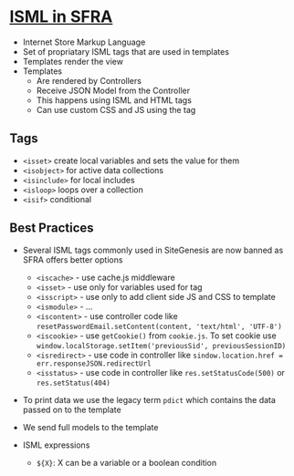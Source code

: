 # [ISML in SFRA](https://developer.salesforce.com/docs/commerce/b2c-commerce/guide/b2c-isml.html)

- Internet Store Markup Language
- Set of propriatary ISML tags that are used in templates
- Templates render the view
- Templates
    - Are rendered by Controllers
    - Receive JSON Model from the Controller
    - This happens using ISML and HTML tags
    - Can use custom CSS and JS using the <isscript> tag

## Tags
- `<isset>` create local variables and sets the value for them
- `<isobject>` for active data collections
- `<isinclude>` for local includes
- `<isloop>` loops over a collection
- `<isif>` conditional

## Best Practices

- Several ISML tags commonly used in SiteGenesis are now banned as SFRA offers better options
    - `<iscache>` - use cache.js middleware
    - `<isset>` - use only for variables used for <isinclude> tag
    - `<isscript>` - use only to add client side JS and CSS to template
    - `<ismodule>` - ...
    - `<iscontent>` - use controller code like `resetPasswordEmail.setContent(content, 'text/html', 'UTF-8')`
    - `<iscookie>` - use `getCookie()` from `cookie.js`. To set cookie use `window.localStorage.setItem('previousSid', previousSessionID)`
    - `<isredirect>` - use code in controller like `sindow.location.href = err.responseJSON.redirectUrl`
    - `<isstatus>` - use code in controller like `res.setStatusCode(500)` or `res.setStatus(404)`

- To print data we use the legacy term `pdict` which contains the data passed on to the template
- We send full models to the template
- ISML expressions
    - `${X}`: X can be a variable or a boolean condition

